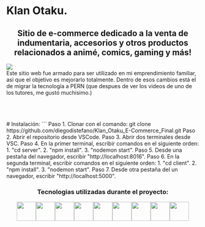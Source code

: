 # Klan Otaku. 


<h2 align="center"> Sitio de e-commerce dedicado a la venta de indumentaria, accesorios y otros productos relacionados a animé, comics, gaming y más! </h1>

<p align="left">
<img src="https://img.shields.io/badge/STATUS-EN%20DESAROLLO-green">
</br>
Este sitio web fue armado para ser utilizado en mi emprendimiento familiar, asi que el objetivo es mejorarlo totalmente. Dentro de esos cambios está el de migrar la tecnología a PERN (que despues de ver los videos de uno de los tutores, me gustó muchisimo.)
</p>
</br>
</br>
</br>
# Instalación:
```
Paso 1. Clonar con el comando: git clone https://github.com/diegodistefano/Klan_Otaku_E-Commerce_Final.git
Paso 2. Abrir el repositorio desde VSCode.
Paso 3. Abrir dos terminales desde VSC. 
Paso 4. En la primer terminal, escribir comandos en el siguiente orden:
1. "cd server".
2. "npm install".
3. "nodemon start".
Paso 5. Desde una pestaña del navegador, escribir "http://localhost:8016".
Paso 6. En la segunda terminal, escribir comandos en el siguiente orden:
1. "cd client".
2. "npm install".
3. "nodemon start".
Paso 7. Desde otra pestaña del un navegador, escribir "http://localhost:5000".







<h3 align="center"> Tecnologias utilizadas durante el proyecto: </h3>
<div align="center">
  <img height="50" src="https://user-images.githubusercontent.com/25181517/192158954-f88b5814-d510-4564-b285-dff7d6400dad.png"><img height="50" src="https://user-images.githubusercontent.com/25181517/183898674-75a4a1b1-f960-4ea9-abcb-637170a00a75.png"><img height="50" src="https://user-images.githubusercontent.com/25181517/117447155-6a868a00-af3d-11eb-9cfe-245df15c9f3f.png"><img height="50" src="https://user-images.githubusercontent.com/25181517/183568594-85e280a7-0d7e-4d1a-9028-c8c2209e073c.png"><img height="50" src="https://user-images.githubusercontent.com/25181517/183859966-a3462d8d-1bc7-4880-b353-e2cbed900ed6.png"><img height="50" src="https://user-images.githubusercontent.com/25181517/189715289-df3ee512-6eca-463f-a0f4-c10d94a06b2f.png"><img height="50" src="https://user-images.githubusercontent.com/25181517/192108891-d86b6220-e232-423a-bf5f-90903e6887c3.png"><img height="50" src="https://user-images.githubusercontent.com/25181517/192108372-f71d70ac-7ae6-4c0d-8395-51d8870c2ef0.png"><img height="50" src="https://user-images.githubusercontent.com/25181517/192108374-8da61ba1-99ec-41d7-80b8-fb2f7c0a4948.png">
</div>


